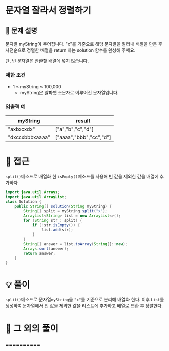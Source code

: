 # 문자열 잘라서 정렬하기

## 📌 문제 설명

문자열 myString이 주어집니다. "x"를 기준으로 해당 문자열을 잘라내 배열을 만든 후 사전순으로 정렬한 배열을 return 하는 solution 함수를 완성해 주세요.

단, 빈 문자열은 반환할 배열에 넣지 않습니다.

### 제한 조건

- 1 ≤ myString ≤ 100,000
  - myString은 알파벳 소문자로 이루어진 문자열입니다.

### 입출력 예

| myString        | result                  |
| --------------- | ----------------------- |
| "axbxcxdx"      | ["a","b","c","d"]       |
| "dxccxbbbxaaaa" | ["aaaa","bbb","cc","d"] |

# 🧐 접근

`split()`메소드로 배열화 한  `isEmpty()`메소드를 사용해 빈 값을 제외한 값을 배열에 추가하자

```java
import java.util.Arrays;
import java.util.ArrayList;
class Solution {
    public String[] solution(String myString) {
        String[] split = myString.split("x");
        ArrayList<String> list = new ArrayList<>();
        for (String str : split) {
            if (!str.isEmpty()) {
                list.add(str);
            }
        }
        String[] answer = list.toArray(String[]::new);
        Arrays.sort(answer);
        return answer;
    }
}
```

# 💡 풀이

`split()`메소드로 문자열`myString`을 `"x"`를 기준으로 분리해 배열화 한다.
이후 `List`를 생성하여 문자열에서 빈 값을 제외한 값을 리스트에 추가하고 배열로 변환 후 정렬한다.

# 📘 그 외의 풀이

### ==========
